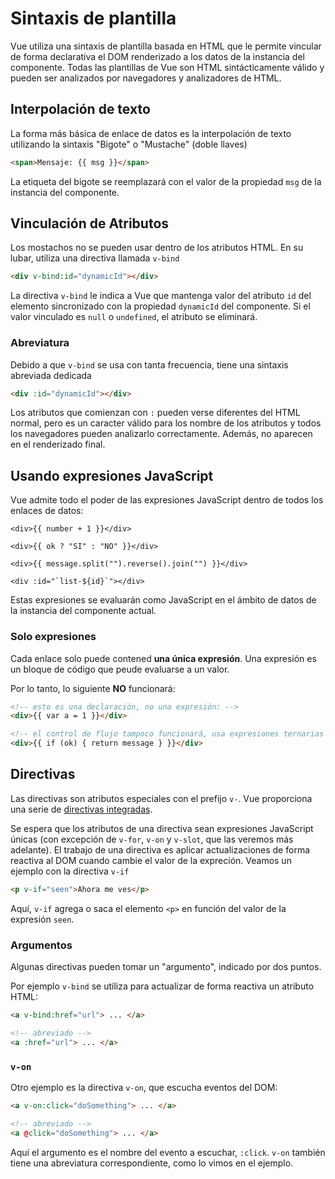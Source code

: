 # Sintaxis de plantilla

Vue utiliza una sintaxis de plantilla basada en HTML que le permite vincular de forma declarativa el DOM renderizado a los datos de la instancia del componente. Todas las plantillas de Vue son HTML sintácticamente válido y pueden ser analizados por navegadores y analizadores de HTML.

## Interpolación de texto

La forma más básica de enlace de datos es la interpolación de texto utilizando la sintaxis "Bigote" o "Mustache" (doble llaves)

```html
<span>Mensaje: {{ msg }}</span>
```

La etiqueta del bigote se reemplazará con el valor de la propiedad `msg` de la instancia del componente.

## Vinculación de Atributos

Los mostachos no se pueden usar dentro de los atributos HTML. En su lubar, utiliza una directiva llamada `v-bind`

```html
<div v-bind:id="dynamicId"></div>
```

La directiva `v-bind` le indica a Vue que mantenga valor del atributo `id` del elemento sincronizado con la propiedad `dynamicId` del componente. Si el valor vinculado es `null` o `undefined`, el atributo se eliminará.

### Abreviatura

Debido a que `v-bind` se usa con tanta frecuencia, tiene una sintaxis abreviada dedicada

```html
<div :id="dynamicId"></div>
```

Los atributos que comienzan con `:` pueden verse diferentes del HTML normal, pero es un caracter válido para los nombre de los atributos y todos los navegadores pueden analizarlo correctamente. Además, no aparecen en el renderizado final.

## Usando expresiones JavaScript

Vue admite todo el poder de las expresiones JavaScript dentro de todos los enlaces de datos:

```vue
<div>{{ number + 1 }}</div>

<div>{{ ok ? "SI" : "NO" }}</div>

<div>{{ message.split("").reverse().join("") }}</div>

<div :id="`list-${id}`"></div>
```

Estas expresiones se evaluarán como JavaScript en el ámbito de datos de la instancia del componente actual.

### Solo expresiones

Cada enlace solo puede contened **una única expresión**. Una expresión es un bloque de código que peude evaluarse a un valor.

Por lo tanto, lo siguiente **NO** funcionará:

```html
<!-- esto es una declaración, no una expresión: -->
<div>{{ var a = 1 }}</div>

<!-- el control de flujo tampoco funcionará, usa expresiones ternarias -->
<div>{{ if (ok) { return message } }}</div>
```

## Directivas

Las directivas son atributos especiales con el prefijo `v-`. Vue proporciona una serie de [directivas integradas](https://vue3-spanish.netlify.app/api/built-in-directives.html).

Se espera que los atributos de una directiva sean expresiones JavaScript únicas (con excepción de `v-for`, `v-on` y `v-slot`, que las veremos más adelante). El trabajo de una directiva es aplicar actualizaciones de forma reactiva al DOM cuando cambie el valor de la expreción. Veamos un ejemplo con la directiva `v-if`

```html
<p v-if="seen">Ahora me ves</p>
```

Aquí, `v-if` agrega o saca el elemento `<p>` en función del valor de la expresión `seen`.

### Argumentos

Algunas directivas pueden tomar un "argumento", indicado por dos puntos.

Por ejemplo `v-bind` se utiliza para actualizar de forma reactiva un atributo HTML:

```html
<a v-bind:href="url"> ... </a>

<!-- abreviado -->
<a :href="url"> ... </a>
```

### `v-on`

Otro ejemplo es la directiva `v-on`, que escucha eventos del DOM:

```html
<a v-on:click="doSomething"> ... </a>

<!-- abreviado -->
<a @click="doSomething"> ... </a>
```

Aquí el argumento es el nombre del evento a escuchar, `:click`. `v-on` también tiene una abreviatura correspondiente, como lo vimos en el ejemplo.
